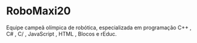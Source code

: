 # RoboMaxi20
Equipe campeã olímpica de robótica, especializada em programação C++ , C# , C/ , JavaScript , HTML , Blocos e rEduc.
